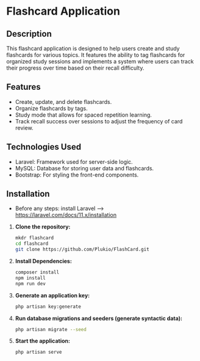 # Flashcard Application

## Description

This flashcard application is designed to help users create and study flashcards for various topics. It features the ability to tag flashcards for organized study sessions and implements a system where users can track their progress over time based on their recall difficulty.

## Features

- Create, update, and delete flashcards.
- Organize flashcards by tags.
- Study mode that allows for spaced repetition learning.
- Track recall success over sessions to adjust the frequency of card review.

## Technologies Used

- Laravel: Framework used for server-side logic.
- MySQL: Database for storing user data and flashcards.
- Bootstrap: For styling the front-end components.

## Installation
- Before any steps: install Laravel --> https://laravel.com/docs/11.x/installation
1. **Clone the repository:**
   ``` bash
   mkdr flashcard
   cd flashcard
   git clone https://github.com/Plukio/FlashCard.git

2. **Install Dependencies:**
   ``` bash
   composer install
   npm install
   npm run dev

3. **Generate an application key:**
   ``` bash
   php artisan key:generate

4. **Run database migrations and seeders (generate syntactic data):**
   ``` bash
   php artisan migrate --seed

5. **Start the application:**
   ``` bash
   php artisan serve

